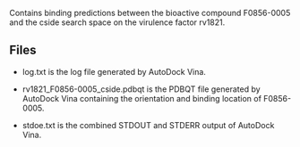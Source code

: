Contains binding predictions between the bioactive compound F0856-0005 and the cside search space on the virulence factor rv1821.

## Files

- log.txt is the log file generated by AutoDock Vina.

- rv1821_F0856-0005_cside.pdbqt is the PDBQT file generated by AutoDock Vina containing the orientation and binding location of F0856-0005.

- stdoe.txt is the combined STDOUT and STDERR output of AutoDock Vina.

